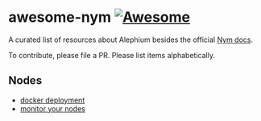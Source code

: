 # awesome-nym [![Awesome](https://awesome.re/badge.svg)](https://github.com/sven-hash/awesome-nym)

A curated list of resources about Alephium besides the official [Nym docs](https://nymtech.net/docs/stable/overview/).

To contribute, please file a PR. Please list items alphabetically.


## Nodes
- [docker deployment](https://github.com/sven-hash/nym-docker)
- [monitor your nodes](https://t.me/nymnodebot)
